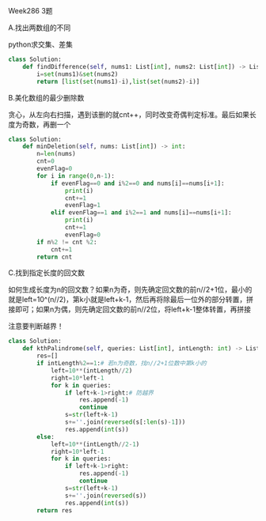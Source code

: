 Week286 3题

A.找出两数组的不同

python求交集、差集

```python
class Solution:
    def findDifference(self, nums1: List[int], nums2: List[int]) -> List[List[int]]:
        i=set(nums1)&set(nums2)
        return [list(set(nums1)-i),list(set(nums2)-i)]
```



B.美化数组的最少删除数

贪心，从左向右扫描，遇到该删的就cnt++，同时改变奇偶判定标准。最后如果长度为奇数，再删一个

```python
class Solution:
    def minDeletion(self, nums: List[int]) -> int:
        n=len(nums)
        cnt=0
        evenFlag=0
        for i in range(0,n-1):
            if evenFlag==0 and i%2==0 and nums[i]==nums[i+1]:
                print(i)
                cnt+=1
                evenFlag=1
            elif evenFlag==1 and i%2==1 and nums[i]==nums[i+1]:
                print(i)
                cnt+=1
                evenFlag=0
        if n%2 != cnt %2:
            cnt+=1
        return cnt
```



C.找到指定长度的回文数

如何生成长度为n的回文数？如果n为奇，则先确定回文数的前n//2+1位，最小的就是left=10^(n//2)，第k小就是left+k-1，然后再将除最后一位外的部分转置，拼接即可；如果n为偶，则先确定回文数的前n//2位，将left+k-1整体转置，再拼接

注意要判断越界！

```python
class Solution:
    def kthPalindrome(self, queries: List[int], intLength: int) -> List[int]:
        res=[]
        if intLength%2==1:# 若n为奇数，找n//2+1位数中第k小的
            left=10**(intLength//2)
            right=10*left-1
            for k in queries:
                if left+k-1>right:# 防越界
                    res.append(-1)
                    continue
                s=str(left+k-1)
                s+=''.join(reversed(s[:len(s)-1]))
                res.append(int(s))
        else:
            left=10**(intLength//2-1)
            right=10*left-1
            for k in queries:
                if left+k-1>right:
                    res.append(-1)
                    continue
                s=str(left+k-1)
                s+=''.join(reversed(s))
                res.append(int(s))
        return res
            
```

